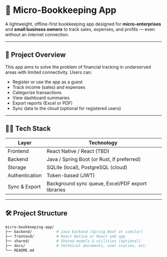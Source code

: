 # 📒 Micro-Bookkeeping App

A lightweight, offline-first bookkeeping app designed for **micro-enterprises** and **small business owners** to track sales, expenses, and profits — even without an internet connection.

---

## 🚀 Project Overview

This app aims to solve the problem of financial tracking in underserved areas with limited connectivity. Users can:

- Register or use the app as a guest
- Track income (sales) and expenses
- Categorize transactions
- View dashboard summaries
- Export reports (Excel or PDF)
- Sync data to the cloud (optional for registered users)

---

## 🧑‍💻 Tech Stack

| Layer         | Technology               |
|---------------|--------------------------|
| Frontend      | React Native / React (TBD) |
| Backend       | Java / Spring Boot (or Rust, if preferred) |
| Storage       | SQLite (local), PostgreSQL (cloud) |
| Authentication| Token-based (JWT) |
| Sync & Export | Background sync queue, Excel/PDF export libraries |

---

## 🛠️ Project Structure

```bash
micro-bookkeeping-app/
├── backend/           # Java backend (Spring Boot or similar)
├── frontend/          # React Native or React web app
├── shared/            # Shared models & utilities (optional)
├── docs/              # Technical documents, user stories, etc.
└── README.md

